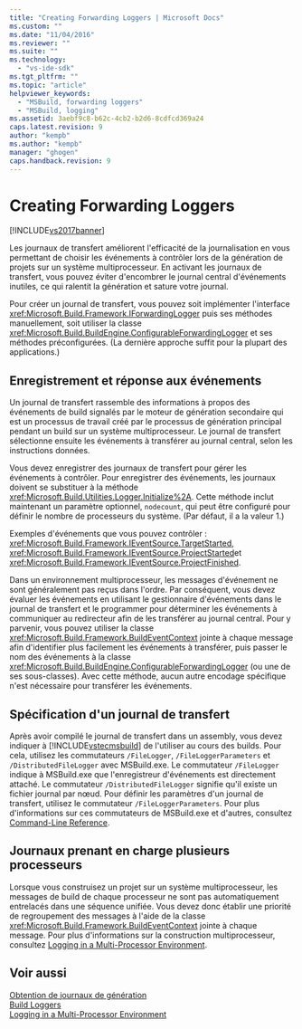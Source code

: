 ```yaml
---
title: "Creating Forwarding Loggers | Microsoft Docs"
ms.custom: ""
ms.date: "11/04/2016"
ms.reviewer: ""
ms.suite: ""
ms.technology: 
  - "vs-ide-sdk"
ms.tgt_pltfrm: ""
ms.topic: "article"
helpviewer_keywords: 
  - "MSBuild, forwarding loggers"
  - "MSBuild, logging"
ms.assetid: 3aebf9c8-b62c-4cb2-b2d6-8cdfcd369a24
caps.latest.revision: 9
author: "kempb"
ms.author: "kempb"
manager: "ghogen"
caps.handback.revision: 9
---
```

# Creating Forwarding Loggers
[!INCLUDE[vs2017banner](../code-quality/includes/vs2017banner.md)]

Les journaux de transfert améliorent l'efficacité de la journalisation en vous permettant de choisir les événements à contrôler lors de la génération de projets sur un système multiprocesseur.  En activant les journaux de transfert, vous pouvez éviter d'encombrer le journal central d'événements inutiles, ce qui ralentit la génération et sature votre journal.  
  
 Pour créer un journal de transfert, vous pouvez soit implémenter l'interface <xref:Microsoft.Build.Framework.IForwardingLogger> puis ses méthodes manuellement, soit utiliser la classe <xref:Microsoft.Build.BuildEngine.ConfigurableForwardingLogger> et ses méthodes préconfigurées.  \(La dernière approche suffit pour la plupart des applications.\)  
  
## Enregistrement et réponse aux événements  
 Un journal de transfert rassemble des informations à propos des événements de build signalés par le moteur de génération secondaire qui est un processus de travail créé par le processus de génération principal pendant un build sur un système multiprocesseur.  Le journal de transfert sélectionne ensuite les événements à transférer au journal central, selon les instructions données.  
  
 Vous devez enregistrer des journaux de transfert pour gérer les événements à contrôler.  Pour enregistrer des événements, les journaux doivent se substituer à la méthode <xref:Microsoft.Build.Utilities.Logger.Initialize%2A>.  Cette méthode inclut maintenant un paramètre optionnel, `nodecount`, qui peut être configuré pour définir le nombre de processeurs du système.  \(Par défaut, il a la valeur 1.\)  
  
 Exemples d'événements que vous pouvez contrôler : <xref:Microsoft.Build.Framework.IEventSource.TargetStarted>, <xref:Microsoft.Build.Framework.IEventSource.ProjectStarted>et <xref:Microsoft.Build.Framework.IEventSource.ProjectFinished>.  
  
 Dans un environnement multiprocesseur, les messages d'événement ne sont généralement pas reçus dans l'ordre.  Par conséquent, vous devez évaluer les événements en utilisant le gestionnaire d'événements dans le journal de transfert et le programmer pour déterminer les événements à communiquer au redirecteur afin de les transférer au journal central.  Pour y parvenir, vous pouvez utiliser la classe <xref:Microsoft.Build.Framework.BuildEventContext> jointe à chaque message afin d'identifier plus facilement les événements à transférer, puis passer le nom des événements à la classe <xref:Microsoft.Build.BuildEngine.ConfigurableForwardingLogger> \(ou une de ses sous\-classes\).  Avec cette méthode, aucun autre encodage spécifique n'est nécessaire pour transférer les événements.  
  
## Spécification d'un journal de transfert  
 Après avoir compilé le journal de transfert dans un assembly, vous devez indiquer à [!INCLUDE[vstecmsbuild](../extensibility/internals/includes/vstecmsbuild_md.md)] de l'utiliser au cours des builds.  Pour cela, utilisez les commutateurs `/FileLogger`, `/FileLoggerParameters` et `/DistributedFileLogger` avec MSBuild.exe.  Le commutateur `/FileLogger` indique à MSBuild.exe que l'enregistreur d'événements est directement attaché. Le commutateur `/DistributedFileLogger` signifie qu'il existe un fichier journal par nœud.  Pour définir les paramètres d'un journal de transfert, utilisez le commutateur `/FileLoggerParameters`.  Pour plus d'informations sur ces commutateurs de MSBuild.exe et d'autres, consultez [Command\-Line Reference](../msbuild/msbuild-command-line-reference.md).  
  
## Journaux prenant en charge plusieurs processeurs  
 Lorsque vous construisez un projet sur un système multiprocesseur, les messages de build de chaque processeur ne sont pas automatiquement entrelacés dans une séquence unifiée.  Vous devez donc établir une priorité de regroupement des messages à l'aide de la classe <xref:Microsoft.Build.Framework.BuildEventContext> jointe à chaque message.  Pour plus d'informations sur la construction multiprocesseur, consultez [Logging in a Multi\-Processor Environment](../msbuild/logging-in-a-multi-processor-environment.md).  
  
## Voir aussi  
 [Obtention de journaux de génération](../msbuild/obtaining-build-logs-with-msbuild.md)   
 [Build Loggers](../msbuild/build-loggers.md)   
 [Logging in a Multi\-Processor Environment](../msbuild/logging-in-a-multi-processor-environment.md)